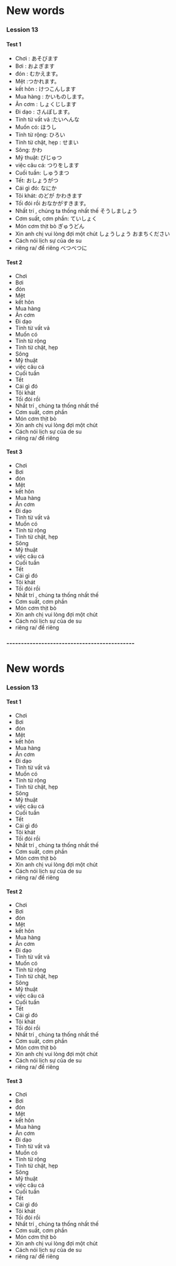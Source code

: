 # New words
### Lession 13
#### Test 1
- Chơi : あそびます
- Bơi : およぎます
- đón : むかえます。
- Mệt :つかれます。
- kết hôn : けつこんします
- Mua hàng : かいものします。
- Ăn cơm : しょくじします
- Đi dạo : さんぽします。
- Tính từ vất vả :たいへんな
- Muốn có: ほうし
- Tính từ rộng: ひろい
- Tính từ chật, hẹp : せまい
- Sông: かわ
- Mỹ thuật: びじゅつ
- việc câu cá: つりをします
- Cuối tuần: しゅうまつ
- Tết: おしょうがつ
- Cái gì đó: なにか
- Tôi khát: のどが かわきます
- Tối đói rồi おなかがすきます。
- Nhất trí  , chúng ta thống nhất thế そうしましょう
- Cơm suất, cơm phần: ていしょく
- Món cơm thịt bò ぎゅうどん
- Xin anh chị vui lòng đợi một chút しょうしょう おまちください
- Cách nói lịch sự của de su 
- riêng ra/ để riêng べつべつに

#### Test 2
- Chơi
- Bơi
- đón
- Mệt
- kết hôn
- Mua hàng
- Ăn cơm
- Đi dạo
- Tính từ vất vả
- Muốn có
- Tính từ rộng
- Tính từ chật, hẹp
- Sông
- Mỹ thuật
- việc câu cá
- Cuối tuần
- Tết
- Cái gì đó
- Tôi khát
- Tối đói rồi
- Nhất trí  , chúng ta thống nhất thế
- Cơm suất, cơm phần
- Món cơm thịt bò
- Xin anh chị vui lòng đợi một chút
- Cách nói lịch sự của de su
- riêng ra/ để riêng

#### Test 3
- Chơi
- Bơi
- đón
- Mệt
- kết hôn
- Mua hàng
- Ăn cơm
- Đi dạo
- Tính từ vất vả
- Muốn có
- Tính từ rộng
- Tính từ chật, hẹp
- Sông
- Mỹ thuật
- việc câu cá
- Cuối tuần
- Tết
- Cái gì đó
- Tôi khát
- Tối đói rồi
- Nhất trí  , chúng ta thống nhất thế
- Cơm suất, cơm phần
- Món cơm thịt bò
- Xin anh chị vui lòng đợi một chút
- Cách nói lịch sự của de su
- riêng ra/ để riêng

### --------------------------------------------
# New words
### Lession 13
#### Test 1
- Chơi
- Bơi
- đón
- Mệt
- kết hôn
- Mua hàng
- Ăn cơm
- Đi dạo
- Tính từ vất vả
- Muốn có
- Tính từ rộng
- Tính từ chật, hẹp
- Sông
- Mỹ thuật
- việc câu cá
- Cuối tuần
- Tết
- Cái gì đó
- Tôi khát
- Tối đói rồi
- Nhất trí  , chúng ta thống nhất thế
- Cơm suất, cơm phần
- Món cơm thịt bò
- Xin anh chị vui lòng đợi một chút
- Cách nói lịch sự của de su
- riêng ra/ để riêng

#### Test 2
- Chơi
- Bơi
- đón
- Mệt
- kết hôn
- Mua hàng
- Ăn cơm
- Đi dạo
- Tính từ vất vả
- Muốn có
- Tính từ rộng
- Tính từ chật, hẹp
- Sông
- Mỹ thuật
- việc câu cá
- Cuối tuần
- Tết
- Cái gì đó
- Tôi khát
- Tối đói rồi
- Nhất trí  , chúng ta thống nhất thế
- Cơm suất, cơm phần
- Món cơm thịt bò
- Xin anh chị vui lòng đợi một chút
- Cách nói lịch sự của de su
- riêng ra/ để riêng

#### Test 3
- Chơi
- Bơi
- đón
- Mệt
- kết hôn
- Mua hàng
- Ăn cơm
- Đi dạo
- Tính từ vất vả
- Muốn có
- Tính từ rộng
- Tính từ chật, hẹp
- Sông
- Mỹ thuật
- việc câu cá
- Cuối tuần
- Tết
- Cái gì đó
- Tôi khát
- Tối đói rồi
- Nhất trí  , chúng ta thống nhất thế
- Cơm suất, cơm phần
- Món cơm thịt bò
- Xin anh chị vui lòng đợi một chút
- Cách nói lịch sự của de su
- riêng ra/ để riêng
